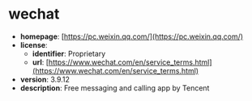 # wechat

- **homepage**: [https://pc.weixin.qq.com/](https://pc.weixin.qq.com/)
- **license**:
  - **identifier**: Proprietary
  - **url**: [https://www.wechat.com/en/service_terms.html](https://www.wechat.com/en/service_terms.html)
- **version**: 3.9.12
- **description**: Free messaging and calling app by Tencent

